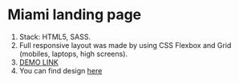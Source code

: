 # Miami landing page
1. Stack: HTML5, SASS.
2. Full responsive layout was made by using CSS Flexbox and Grid (mobiles, laptops, high screens).
3. [DEMO LINK](https://boikoeva.github.io/layout_miami/)
4. You can find design [here](https://www.figma.com/file/nHz8bflIwJaWP3P99vKTH5/miami_home_new?node-id=16033%3A3)

